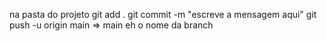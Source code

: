 na pasta do projeto
git add .
git commit -m "escreve a mensagem aqui"
git push -u origin main => main eh o nome da branch
